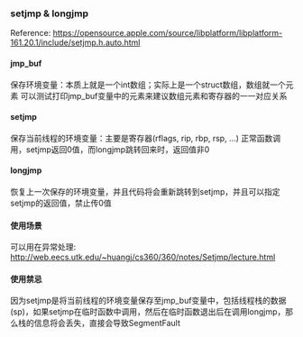 ### setjmp & longjmp
Reference: https://opensource.apple.com/source/libplatform/libplatform-161.20.1/include/setjmp.h.auto.html

#### jmp_buf
保存环境变量：本质上就是一个int数组；实际上是一个struct数组，数组就一个元素
可以测试打印jmp_buf变量中的元素来建议数组元素和寄存器的一一对应关系

#### setjmp
保存当前线程的环境变量：主要是寄存器(rflags, rip, rbp, rsp, ...)
正常函数调用，setjmp返回0值，而longjmp跳转回来时，返回值非0

#### longjmp
恢复上一次保存的环境变量，并且代码将会重新跳转到setjmp，并且可以指定setjmp的返回值，禁止传0值

#### 使用场景
可以用在异常处理: http://web.eecs.utk.edu/~huangj/cs360/360/notes/Setjmp/lecture.html

#### 使用禁忌
因为setjmp是将当前线程的环境变量保存至jmp_buf变量中，包括线程栈的数据(sp)，如果setjmp在临时函数中调用，然后在临时函数退出后在调用longjmp，那么栈的信息将会丢失，直接会导致SegmentFault
